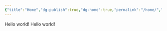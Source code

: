 ```yaml
---
{"title":"Home","dg-publish":true,"dg-home":true,"permalink":"/home/","tags":["gardenEntry"],"dgPassFrontmatter":true}
---
```


Hello world!
 Hello world! 